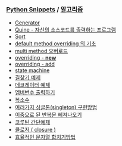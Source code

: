 ### [Python Snippets](../README.md) / [알고리즘](README.md)
- [Generator](Generator.md)
- [Quine - 자신의 소스코드를 출력하는 프로그램](Quine%20-%20자신의%20소스코드를%20출력하는%20프로그램.md)
- [Sort](Sort/README.md)
- [default method overriding 의 기초](default%20method%20overriding%20의%20기초.md)
- [multi method 오버로드](multi%20method%20오버로드.md)
- [overriding - __new__ ](overriding%20-%20__new__%20/README.md)
- [overriding - add ](overriding%20-%20add%20/README.md)
- [state machine](state%20machine.md)
- [길찾기 예제](길찾기%20예제.md)
- [데코레이터 예제](데코레이터%20예제.md)
- [멤버변수 출력하기](멤버변수%20출력하기.md)
- [복소수](복소수.md)
- [여러가지 싱글톤(singleton) 구현방법](여러가지%20싱글톤(singleton)%20구현방법.md)
- [이중으로 된 반복문 삐져나오기](이중으로%20된%20반복문%20삐져나오기.md)
- [코루틴 간단예제](코루틴%20간단예제.md)
- [클로저 ( closure )](클로저%20(%20closure%20).md)
- [효율적인 문자열 합치기방법](효율적인%20문자열%20합치기방법.md)